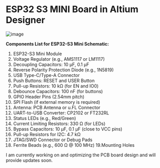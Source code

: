 # ESP32 S3 MINI Board in Altium Designer

![image](https://github.com/user-attachments/assets/f2eb5789-6c2f-480f-a1fa-559a9e3916f2)

**Components List for ESP32-S3 Mini Schematic:**
1. ESP32-S3 Mini Module
2. Voltage Regulator (e.g., AMS1117 or LM1117)
3. Decoupling Capacitors: 10 µF, 0.1 µF
4. Reverse Polarity Protection Diode (e.g., 1N5819)
5. USB Type-C/Type-A Connector
6. Push Buttons: RESET and USER Button
7. Pull-up Resistors: 10 kΩ (for EN and IO0)
8. Debounce Capacitors: 100 nF (for buttons)
9. GPIO Header Pins (2.54mm pitch)
10. SPI Flash (if external memory is required)
11. Antenna: PCB Antenna or u.FL Connector
12. UART-to-USB Converter: CP2102 or FT232RL
13. Status LEDs (e.g., Red/Green)
14. Current Limiting Resistors: 330 Ω (for LEDs)
15. Bypass Capacitors: 10 µF, 0.1 µF (close to VCC pins)
16. Pull-up Resistors for I2C: 4.7 kΩ
17. JTAG/SWD Connector or Debug Pads
18. Ferrite Beads (e.g., 600 Ω @ 100 MHz)
19.Mounting Holes


I am currently working on and optimizing the PCB board design and will provide updates soon.
